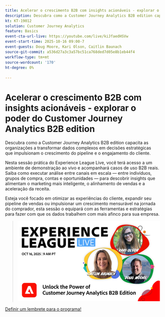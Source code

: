 ```yaml
---
title: Acelerar o crescimento B2B com insights acionáveis - explorar o poder do Customer Journey Analytics B2B edition
description: Descubra como a Customer Journey Analytics B2B edition capacita as organizações a transformar dados complexos em decisões estratégicas que impulsionam o crescimento do pipeline e o engajamento do cliente.
kt: KT-19012
solution: Customer Journey Analytics
feature: Basics
event-cta-url-live: https://youtube.com/live/kiJfaedHSVw
event-start-time: 2025-10-16 09:00-7
event-guests: Doug Moore, Kari Olson, Caitlin Baunach
source-git-commit: a536d27a3c3a57bc51ca768ded7d05e8b1eb44f4
workflow-type: tm+mt
source-wordcount: '170'
ht-degree: 0%

---
```


# Acelerar o crescimento B2B com insights acionáveis - explorar o poder do Customer Journey Analytics B2B edition

Descubra como a Customer Journey Analytics B2B edition capacita as organizações a transformar dados complexos em decisões estratégicas que impulsionam o crescimento do pipeline e o engajamento do cliente.

Nesta sessão prática do Experience League Live, você terá acesso a um ambiente de demonstração ao vivo e acompanhará casos de uso B2B reais. Saiba como executar análise entre canais em escala — entre indivíduos, grupos de compra, contas e oportunidades — para descobrir insights que alimentam o marketing mais inteligente, o alinhamento de vendas e a aceleração da receita.

Esteja você focado em otimizar as experiências do cliente, expandir seu pipeline de vendas ou impulsionar um crescimento mensurável na jornada do comprador, esta sessão o equipará com as ferramentas e estratégias para fazer com que os dados trabalhem com mais afinco para sua empresa.

> ![Mostrar banner](../assets/exl-live-episode-10-16-25-web-banner.png)

[Definir um lembrete para o programa!](https://youtube.com/live/kiJfaedHSVw)


